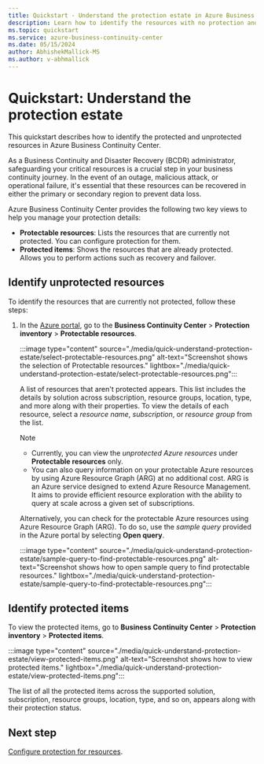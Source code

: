 ```yaml
---
title: Quickstart - Understand the protection estate in Azure Business Continuity Center
description: Learn how to identify the resources with no protection and the ones which are protected in Azure Business Continuity Center.
ms.topic: quickstart
ms.service: azure-business-continuity-center
ms.date: 05/15/2024
author: AbhishekMallick-MS
ms.author: v-abhmallick
---
```


# Quickstart: Understand the protection estate

This quickstart describes how to identify the protected and unprotected resources in Azure Business Continuity Center.

As a Business Continuity and Disaster Recovery (BCDR) administrator, safeguarding your critical resources is a crucial step in your business continuity journey. In the event of an outage, malicious attack, or operational failure, it's essential that these resources can be recovered in either the primary or secondary region to prevent data loss.

Azure Business Continuity Center provides the following two key views to help you manage your protection details:

- **Protectable resources**: Lists the resources that are currently not protected. You can configure protection for them.
- **Protected items**: Shows the resources that are already protected. Allows you to perform actions such as recovery and failover.


## Identify unprotected resources

To identify the resources that are currently not protected, follow these steps:

1. In the [Azure portal](https://portal.azure.com/), go to the **Business Continuity Center** > **Protection inventory** > **Protectable resources**.

   :::image type="content" source="./media/quick-understand-protection-estate/select-protectable-resources.png" alt-text="Screenshot shows the selection of Protectable resources." lightbox="./media/quick-understand-protection-estate/select-protectable-resources.png":::

   A list of resources that  aren't protected appears. This list includes the details by solution across subscription, resource groups, location, type, and more along with their properties. To view the details of each resource, select a *resource name*, *subscription*, or *resource group* from the list.
 
   > [!Note]
   >
   >- Currently, you can view the *unprotected Azure resources* under **Protectable resources** only.
   >- You can also query information on your protectable Azure resources by  using Azure Resource Graph (ARG) at no additional cost. ARG is an Azure service designed to extend Azure Resource Management. It aims to provide efficient resource exploration with the ability to query at scale across a given set of subscriptions.

   Alternatively, you can check for the protectable Azure resources using Azure Resource Graph (ARG). To do so, use the *sample query* provided in the Azure portal by selecting **Open query**.
 
   :::image type="content" source="./media/quick-understand-protection-estate/sample-query-to-find-protectable-resources.png" alt-text="Screenshot shows how to open sample query to find protectable resources." lightbox="./media/quick-understand-protection-estate/sample-query-to-find-protectable-resources.png":::

## Identify protected items

To view the protected items, go to **Business Continuity Center** > **Protection inventory** > **Protected items**.

:::image type="content" source="./media/quick-understand-protection-estate/view-protected-items.png" alt-text="Screenshot shows how to view protected items." lightbox="./media/quick-understand-protection-estate/view-protected-items.png":::

The list of all the protected items across the supported solution, subscription, resource groups, location, type, and so on, appears along with their protection status.


## Next step

[Configure protection for resources](tutorial-configure-protection-datasource.md).
